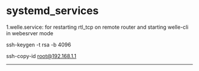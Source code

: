 # systemd_services

1.welle.service: 
            for restarting rtl_tcp on remote router and starting welle-cli in webesrver mode


ssh-keygen -t rsa -b 4096

ssh-copy-id root@192.168.1.1

----------------------------
